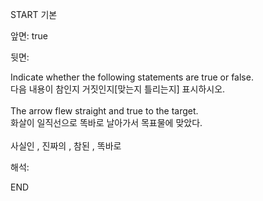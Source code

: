 START
기본

앞면:
true


뒷면:
<div>Indicate whether the following statements are true or false. </div><div>다음 내용이 참인지 거짓인지[맞는지 틀리는지] 표시하시오.</div><div><br></div><div><div>The arrow flew straight and true to the target. </div><div>화살이 일직선으로 똑바로 날아가서 목표물에 맞았다.</div></div><div><br></div><div>사실인 , 진짜의 , 참된 , 똑바로</div>


해석:
<!--ID: 1746614454879-->
END